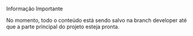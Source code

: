 Informação Importante

No momento, todo o conteúdo está sendo salvo na branch developer até que a parte principal do projeto esteja pronta.

